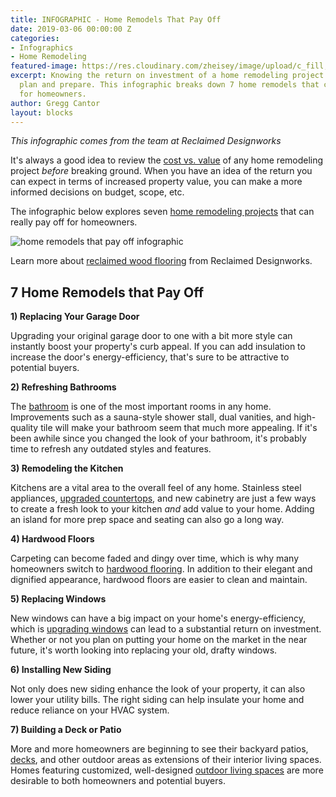 ```yaml
---
title: INFOGRAPHIC - Home Remodels That Pay Off
date: 2019-03-06 00:00:00 Z
categories:
- Infographics
- Home Remodeling
featured-image: https://res.cloudinary.com/zheisey/image/upload/c_fill,h_700,w_1000/murray-lampert/mceachern/mceachern-kitchen-after-4.jpg
excerpt: Knowing the return on investment of a home remodeling project can help you
  plan and prepare. This infographic breaks down 7 home remodels that can pay off
  for homeowners.
author: Gregg Cantor
layout: blocks
---
```


_This infographic comes from the team at Reclaimed Designworks_

It's always a good idea to review the [cost vs. value](/infographic-2018-cost-vs-value-report-home-remodeling/) of any home remodeling project _before_ breaking ground. When you have an idea of the return you can expect in terms of increased property value, you can make a more informed decisions on budget, scope, etc.

The infographic below explores seven [home remodeling projects](/san-diego-remodel-project-gallery) that can really pay off for homeowners.

![home remodels that pay off infographic](https://image.slidesharecdn.com/reclaimeddesignworks-checklist-190204211208/95/home-remodels-that-pay-off-1-638.jpg?cb=1549314778)

Learn more about [reclaimed wood flooring](https://www.reclaimeddesignworks.com/products/categories/flooring) from Reclaimed Designworks.

## 7 Home Remodels that Pay Off

**1) Replacing Your Garage Door**

Upgrading your original garage door to one with a bit more style can instantly boost your property's curb appeal. If you can add insulation to increase the door's energy-efficiency, that's sure to be attractive to potential buyers.

**2) Refreshing Bathrooms**

The [bathroom](/san-diego-bathroom-remodeling-services) is one of the most important rooms in any home. Improvements such as a sauna-style shower stall, dual vanities, and high-quality tile will make your bathroom seem that much more appealing. If it's been awhile since you changed the look of your bathroom, it's probably time to refresh any outdated styles and features.

**3) Remodeling the Kitchen**

Kitchens are a vital area to the overall feel of any home. Stainless steel appliances, [upgraded countertops](/the-most-popular-materials-for-kitchen-countertops/), and new cabinetry are just a few ways to create a fresh look to your kitchen _and_ add value to your home. Adding an island for more prep space and seating can also go a long way.

**4) Hardwood Floors**

Carpeting can become faded and dingy over time, which is why many homeowners switch to [hardwood flooring](/hardwood-flooring-2015-infographic/). In addition to their elegant and dignified appearance, hardwood floors are easier to clean and maintain.

**5) Replacing Windows**

New windows can have a big impact on your home's energy-efficiency, which is [upgrading windows](/efficiency-sound-insulation-curb-appeal-with-new-windows/) can lead to a substantial return on investment. Whether or not you plan on putting your home on the market in the near future, it's worth looking into replacing your old, drafty windows.

**6) Installing New Siding**

Not only does new siding enhance the look of your property, it can also lower your utility bills. The right siding can help insulate your home and reduce reliance on your HVAC system.

**7) Building a Deck or Patio**

More and more homeowners are beginning to see their backyard patios, [decks](/the-pros-guide-to-deck-restoration/), and other outdoor areas as extensions of their interior living spaces. Homes featuring customized, well-designed [outdoor living spaces](/san-diego-outdoor-living-space-design) are more desirable to both homeowners and potential buyers. 
